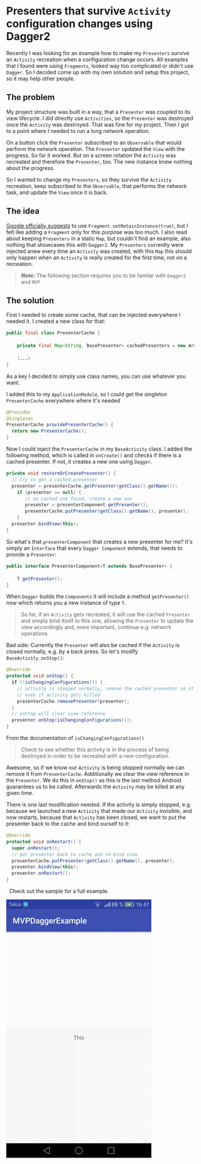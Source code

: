 # Presenters that survive `Activity` configuration changes using Dagger2

Recently I was looking for an example how to make my `Presenters` survive an `Activity` recreation when a configuration change occurs. All examples that I found were using `Fragments`, looked way too complicated or didn't use `Dagger`. So I decided come up with my own solution and setup this project, so it may help other people.

## The problem
My project structure was built in a way, that a `Presenter` was coupled to its view lifecycle. I did directly use `Activities`, so the `Presenter` was destroyed once the `Activity` was destroyed. That was fine for my project. Then I got to a point where I needed to run a long network operation. 

On a button click the `Presenter` subscribed to an `Observable` that would perform the network operation. The `Presenter` updated the `View` with the progress. So far it worked. But on a screen rotation the `Activity` was recreated and therefore the `Presenter`, too. The new instance knew nothing about the progress.

So I wanted to change my `Presenters`, so they survive the `Activity` recreation, keep subscribed to the `Observable`, that performs the network task, and update the `View` once it is back.

## The idea
[Google officially suggests](https://developer.android.com/guide/topics/resources/runtime-changes.html) to use `Fragment.setRetainInstance(true)`, but I felt like adding a `Fragment` only for this purpose was too much. I also read about keeping `Presenters` in a static `Map`, but couldn't find an example, also nothing that showcases this with `Dagger2`. My `Presenters` currently were injected anew every time an `Activity` was created, with this `Map` this should only happen when an `Activity` is really created for the first time, not on a recreation.

> **_Note:_** The following section requires you to be familar with `Dagger2` and `MVP`

## The solution
First I needed to create some cache, that can be injected everywhere I needed it. I created a new class for that:
```java
public final class PresenterCache {

    private final Map<String, BasePresenter> cachedPresenters = new ArrayMap<>();

    (...)
}
```
As a key I decided to simply use class names, you can use whatever you want.

I added this to my `ApplicationModule`, so I could get the singleton `PresenterCache` everywhere where it's needed
```java
@Provides
@Singleton
PresenterCache providePresenterCache() {
  return new PresenterCache();
}
```

Now I could inject the `PresenterCache` in my `BaseActivity` class. I added the following method, which is called in `onCreate()` and checks if there is a cached presenter. If not, it creates a new one using `Dagger`.
```java
private void restoreOrCreatePresenter() {
  // try to get a cached presenter
  presenter = presenterCache.getPresenter(getClass().getName());
    if (presenter == null) {
       // no cached one found, create a new one
       presenter = presenterComponent.getPresenter();
       presenterCache.putPresenter(getClass().getName(), presenter);
    }
  presenter.bindView(this);
}
```

So what's that `presenterComponent` that creates a new presenter for me? It's simply an `Interface` that every `Dagger Component` extends, that needs to provide a `Presenter`:
```java
public interface PresenterComponent<T extends BasePresenter> {

    T getPresenter();
}
```

When `Dagger` builds the `Components` it will include a method `getPresenter()` now which returns you a new instance of type `T`.

> So far, if an `Activity` gets recreated, it will use the cached `Presenter` and simply bind itself to this one, allowing the `Presenter` to update the view accordingly and, more important, continue e.g. network operations.

Bad side: Currently the `Presenter` will also be cached if the `Activity` is closed normally, e.g. by a back press.
So let's modify `BaseActivity.onStop()`:
```java
@Override
protected void onStop() {
  if (!isChangingConfigurations()) {
    // activity is stopped normally, remove the cached presenter so it's not cached
    // even if activity gets killed
    presenterCache.removePresenter(presenter);
  }
  // onStop will clear view reference
  presenter.onStop(isChangingConfigurations());
}
```
From the documentation of `isChangingConfigurations()`
> Check to see whether this activity is in the process of being destroyed in order to be recreated with a new configuration.

Awesome, so if we know our `Activity` is being stopped normally we can remove it from `PresenterCache`. Additionally we clear the view reference in the `Presenter`. We do this in `onStop()` as this is the last method Android guarantees us to be called. Afterwards the `Activity` may be killed at any given time.

There is one last modification needed. If the activity is simply stopped, e.g. because we launched a new `Activity` that made our `Activity` invisible, and now restarts, because that `Activity` has been closed, we want to put the presenter back to the cache and bind ourself to it:
```java
@Override
protected void onRestart() {
  super.onRestart();
  // put presenter back to cache and re-bind view
  presenterCache.putPresenter(getClass().getName(), presenter);
  presenter.bindView(this);
  presenter.onRestart();
}
```
  
Check out the sample for a full example.

![Example](example.gif)
